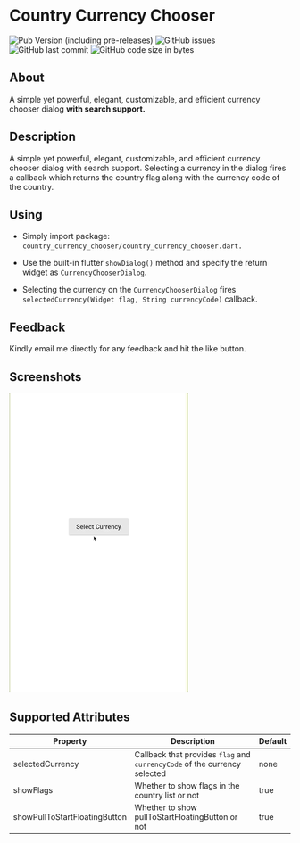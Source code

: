 # Country Currency Chooser

![Pub Version (including pre-releases)](https://img.shields.io/pub/v/country_currency_chooser?include_prereleases)
![GitHub issues](https://img.shields.io/github/issues-raw/imujtaba8488/package_country_currency_chooser)
![GitHub last commit](https://img.shields.io/github/last-commit/imujtaba8488/package_country_currency_chooser)
![GitHub code size in bytes](https://img.shields.io/github/languages/code-size/imujtaba8488/package_country_currency_chooser)

## About

A simple yet powerful, elegant, customizable, and efficient currency chooser dialog __with search support.__

## Description

A simple yet powerful, elegant, customizable, and efficient currency chooser dialog with search support. Selecting a currency in the dialog fires a callback which returns the country flag along with the currency code of the country.

## Using

* Simply import package: `country_currency_chooser/country_currency_chooser.dart.`

* Use the built-in flutter `showDialog()` method and specify the return widget as
`CurrencyChooserDialog`.

* Selecting the currency on the `CurrencyChooserDialog` fires `selectedCurrency(Widget flag, String currencyCode)` callback.

## Feedback

Kindly email me directly for any feedback and hit the like button.

## Screenshots

![Screenshot](https://github.com/imujtaba8488/showcase/blob/master/currency_chooser_01.gif)

## Supported Attributes

| Property | Description | Default |
|-------------------------------|---------------------------------------------------------------------------|---------|
| selectedCurrency | Callback that provides `flag` and `currencyCode` of the currency selected | none |
| showFlags | Whether to show flags in the country list or not | true |
| showPullToStartFloatingButton | Whether to show pullToStartFloatingButton or not | true |
